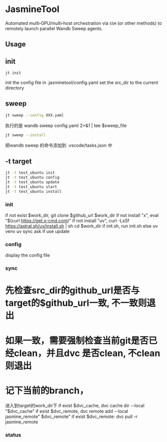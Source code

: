# JasmineTool

Automated multi‑GPU/multi‑host orchestration via `SSH` (or other methods) to remotely launch parallel Wandb Sweep agents.


## Usage

## init

```bash
jt init
```
init the config file in .jasminetool/config.yaml
set the src_dir to the current directory

## sweep

```bash
jt sweep --config XXX.yaml
```

执行的是 wandb sweep config.yaml 2>&1 | tee $sweep_file


```bash
jt sweep --install
```

把wandb sweep 的命令添加到 .vscode/tasks.json 中


## -t target
```bash
jt -t test_ubuntu init
jt -t test_ubuntu config
jt -t test_ubuntu update
jt -t test_ubuntu start
jt -t test_ubuntu install
```

### init
if not exist $work_dir, git clone $github_url $work_dir
if not install "x", eval "$(curl https://get.x-cmd.com)"
if not install "uv", curl -LsSf https://astral.sh/uv/install.sh | sh
cd $work_dir
if init.sh, run init.sh
else
   uv venv
   uv sync
ask if use update 

### config
display the config file

### sync
# 先检查src_dir的github_url是否与target的$github_url一致, 不一致则退出
# 如果一致，需要强制检查当前git是否已经clean，并且dvc 是否clean, 不clean则退出
# 记下当前的branch，
进入到target的work_dir下
if exist $dvc_cache, dvc cache dir --local "$dvc_cache"
if exist $dvc_remote, dvc remote add --local jasmine_remote" $dvc_remote"
if exist $dvc_remote:
    dvc pull -r jasmine_remote

### 

### status
